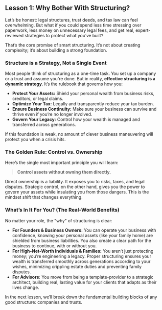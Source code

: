 ## Lesson 1: Why Bother With Structuring?

Let’s be honest: legal structures, trust deeds, and tax law can feel overwhelming. But what if you could spend less time stressing over paperwork, less money on unnecessary legal fees, and get real, expert-reviewed strategies to protect what you’ve built?

That’s the core promise of smart structuring. It’s not about creating complexity; it’s about building a strong foundation.

### Structure is a Strategy, Not a Single Event

Most people think of structuring as a one-time task. You set up a company or a trust and assume you're done. But in reality, **effective structuring is a dynamic strategy**. It’s the rulebook that governs how you:

*   **Protect Your Assets:** Shield your personal wealth from business risks, creditors, or legal claims.
*   **Optimize Your Tax:** Legally and transparently reduce your tax burden.
*   **Ensure Business Continuity:** Make sure your business can survive and thrive even if you’re no longer involved.
*   **Govern Your Legacy:** Control how your wealth is managed and transferred across generations.

If this foundation is weak, no amount of clever business maneuvering will protect you when a crisis hits.

### The Golden Rule: Control vs. Ownership

Here’s the single most important principle you will learn:

> **Control assets without owning them directly.**

Direct ownership is a liability. It exposes you to risks, taxes, and legal disputes. Strategic control, on the other hand, gives you the power to govern your assets while insulating you from those dangers. This is the mindset shift that changes everything.

### What’s In It For You? (The Real-World Benefits)

No matter your role, the "why" of structuring is clear:

*   **For Founders & Business Owners:** You can operate your business with confidence, knowing your personal assets (like your family home) are shielded from business liabilities. You also create a clear path for the business to continue, with or without you.
*   **For High-Net-Worth Individuals & Families:** You aren’t just protecting money; you’re engineering a legacy. Proper structuring ensures your wealth is transferred smoothly across generations according to your wishes, minimizing crippling estate duties and preventing family disputes.
*   **For Advisors:** You move from being a template-provider to a strategic architect, building real, lasting value for your clients that adapts as their lives change.

In the next lesson, we’ll break down the fundamental building blocks of any good structure: companies and trusts.
